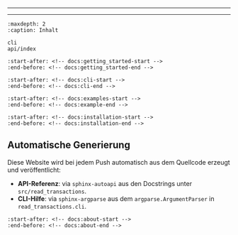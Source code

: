 ```{include} ../README.md

```
***
***

```{toctree}
:maxdepth: 2
:caption: Inhalt

cli
api/index
```


```{include} ../README.md
:start-after: <!-- docs:getting_started-start -->
:end-before: <!-- docs:getting_started-end -->
```

```{include} ../README.md
:start-after: <!-- docs:cli-start -->
:end-before: <!-- docs:cli-end -->
```

```{include} ../README.md
:start-after: <!-- docs:examples-start -->
:end-before: <!-- docs:example-end -->
```

```{include} ../README.md
:start-after: <!-- docs:installation-start -->
:end-before: <!-- docs:installation-end -->
```

## Automatische Generierung


Diese Website wird bei jedem Push automatisch aus dem Quellcode erzeugt und veröffentlicht:
- **API-Referenz**: via `sphinx-autoapi` aus den Docstrings unter `src/read_transactions`.
- **CLI-Hilfe**: via `sphinx-argparse` aus dem `argparse.ArgumentParser` in `read_transactions.cli`.



```{include} ../README.md
:start-after: <!-- docs:about-start -->
:end-before: <!-- docs:about-end -->